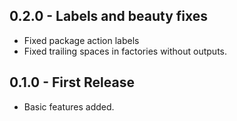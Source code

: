 ## 0.2.0 - Labels and beauty fixes
* Fixed package action labels
* Fixed trailing spaces in factories without outputs.

## 0.1.0 - First Release
* Basic features added.

